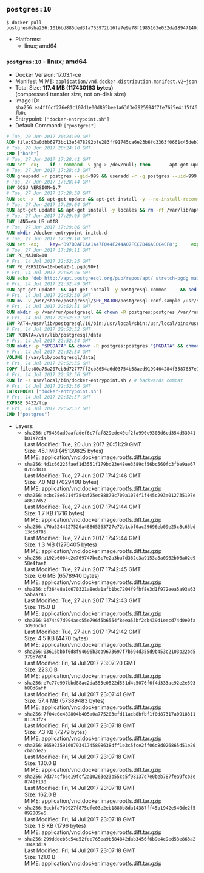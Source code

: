 ## `postgres:10`

```console
$ docker pull postgres@sha256:1016bd885ded31a763972b16fa7e9a78f1985163e032da18947140d33696a8f1
```

-	Platforms:
	-	linux; amd64

### `postgres:10` - linux; amd64

-	Docker Version: 17.03.1-ce
-	Manifest MIME: `application/vnd.docker.distribution.manifest.v2+json`
-	Total Size: **117.4 MB (117430163 bytes)**  
	(compressed transfer size, not on-disk size)
-	Image ID: `sha256:ea4ff6cf276e81c107d1e00d895bee1a6303e2925994f7fe7625e4c15f46fb0c`
-	Entrypoint: `["docker-entrypoint.sh"]`
-	Default Command: `["postgres"]`

```dockerfile
# Tue, 20 Jun 2017 20:24:09 GMT
ADD file:93a0dbb6973bc13e5478292bfe283ff91745ca6e23b6fd3363f0661c45deb1ec in / 
# Tue, 20 Jun 2017 20:24:10 GMT
CMD ["bash"]
# Tue, 27 Jun 2017 17:28:41 GMT
RUN set -ex; 	if ! command -v gpg > /dev/null; then 		apt-get update; 		apt-get install -y --no-install-recommends 			gnupg2 			dirmngr 		; 		rm -rf /var/lib/apt/lists/*; 	fi
# Tue, 27 Jun 2017 17:28:43 GMT
RUN groupadd -r postgres --gid=999 && useradd -r -g postgres --uid=999 postgres
# Tue, 27 Jun 2017 17:28:44 GMT
ENV GOSU_VERSION=1.7
# Tue, 27 Jun 2017 17:28:58 GMT
RUN set -x 	&& apt-get update && apt-get install -y --no-install-recommends ca-certificates wget && rm -rf /var/lib/apt/lists/* 	&& wget -O /usr/local/bin/gosu "https://github.com/tianon/gosu/releases/download/$GOSU_VERSION/gosu-$(dpkg --print-architecture)" 	&& wget -O /usr/local/bin/gosu.asc "https://github.com/tianon/gosu/releases/download/$GOSU_VERSION/gosu-$(dpkg --print-architecture).asc" 	&& export GNUPGHOME="$(mktemp -d)" 	&& gpg --keyserver ha.pool.sks-keyservers.net --recv-keys B42F6819007F00F88E364FD4036A9C25BF357DD4 	&& gpg --batch --verify /usr/local/bin/gosu.asc /usr/local/bin/gosu 	&& rm -rf "$GNUPGHOME" /usr/local/bin/gosu.asc 	&& chmod +x /usr/local/bin/gosu 	&& gosu nobody true 	&& apt-get purge -y --auto-remove ca-certificates wget
# Tue, 27 Jun 2017 17:29:04 GMT
RUN apt-get update && apt-get install -y locales && rm -rf /var/lib/apt/lists/* 	&& localedef -i en_US -c -f UTF-8 -A /usr/share/locale/locale.alias en_US.UTF-8
# Tue, 27 Jun 2017 17:29:05 GMT
ENV LANG=en_US.utf8
# Tue, 27 Jun 2017 17:29:06 GMT
RUN mkdir /docker-entrypoint-initdb.d
# Tue, 27 Jun 2017 17:29:10 GMT
RUN set -ex; 	key='B97B0AFCAA1A47F044F244A07FCC7D46ACCC4CF8'; 	export GNUPGHOME="$(mktemp -d)"; 	gpg --keyserver ha.pool.sks-keyservers.net --recv-keys "$key"; 	gpg --export "$key" > /etc/apt/trusted.gpg.d/postgres.gpg; 	rm -rf "$GNUPGHOME"; 	apt-key list
# Tue, 27 Jun 2017 17:29:11 GMT
ENV PG_MAJOR=10
# Fri, 14 Jul 2017 22:52:25 GMT
ENV PG_VERSION=10~beta2-1.pgdg90+1
# Fri, 14 Jul 2017 22:52:26 GMT
RUN echo 'deb http://apt.postgresql.org/pub/repos/apt/ stretch-pgdg main' $PG_MAJOR > /etc/apt/sources.list.d/pgdg.list
# Fri, 14 Jul 2017 22:52:49 GMT
RUN apt-get update 	&& apt-get install -y postgresql-common 	&& sed -ri 's/#(create_main_cluster) .*$/\1 = false/' /etc/postgresql-common/createcluster.conf 	&& apt-get install -y 		postgresql-$PG_MAJOR=$PG_VERSION 	&& rm -rf /var/lib/apt/lists/*
# Fri, 14 Jul 2017 22:52:50 GMT
RUN mv -v /usr/share/postgresql/$PG_MAJOR/postgresql.conf.sample /usr/share/postgresql/ 	&& ln -sv ../postgresql.conf.sample /usr/share/postgresql/$PG_MAJOR/ 	&& sed -ri "s!^#?(listen_addresses)\s*=\s*\S+.*!\1 = '*'!" /usr/share/postgresql/postgresql.conf.sample
# Fri, 14 Jul 2017 22:52:51 GMT
RUN mkdir -p /var/run/postgresql && chown -R postgres:postgres /var/run/postgresql && chmod 2777 /var/run/postgresql
# Fri, 14 Jul 2017 22:52:52 GMT
ENV PATH=/usr/lib/postgresql/10/bin:/usr/local/sbin:/usr/local/bin:/usr/sbin:/usr/bin:/sbin:/bin
# Fri, 14 Jul 2017 22:52:52 GMT
ENV PGDATA=/var/lib/postgresql/data
# Fri, 14 Jul 2017 22:52:54 GMT
RUN mkdir -p "$PGDATA" && chown -R postgres:postgres "$PGDATA" && chmod 777 "$PGDATA" # this 777 will be replaced by 700 at runtime (allows semi-arbitrary "--user" values)
# Fri, 14 Jul 2017 22:52:54 GMT
VOLUME [/var/lib/postgresql/data]
# Fri, 14 Jul 2017 22:52:55 GMT
COPY file:80a75a207cb3d72777ff2cb8654a6d03754b58aed9199464284f3587637e1403 in /usr/local/bin/ 
# Fri, 14 Jul 2017 22:52:56 GMT
RUN ln -s usr/local/bin/docker-entrypoint.sh / # backwards compat
# Fri, 14 Jul 2017 22:52:56 GMT
ENTRYPOINT ["docker-entrypoint.sh"]
# Fri, 14 Jul 2017 22:52:57 GMT
EXPOSE 5432/tcp
# Fri, 14 Jul 2017 22:52:57 GMT
CMD ["postgres"]
```

-	Layers:
	-	`sha256:c75480ad9aafadef6c7faf829ede40cf2fa990c9308d6cd354d53041b01a7cda`  
		Last Modified: Tue, 20 Jun 2017 20:51:29 GMT  
		Size: 45.1 MB (45139825 bytes)  
		MIME: application/vnd.docker.image.rootfs.diff.tar.gzip
	-	`sha256:4d1c66225faef1d3551f179bd23e48ee3389cf56bc560fc3fbe9ae670766d831`  
		Last Modified: Tue, 27 Jun 2017 17:42:46 GMT  
		Size: 7.0 MB (7029498 bytes)  
		MIME: application/vnd.docker.image.rootfs.diff.tar.gzip
	-	`sha256:ecbc78e5214f784af25ed88879c709a1074f1f445c293a012735197ea8697d52`  
		Last Modified: Tue, 27 Jun 2017 17:42:44 GMT  
		Size: 1.7 KB (1716 bytes)  
		MIME: application/vnd.docker.image.rootfs.diff.tar.gzip
	-	`sha256:c70a5244127526a48865363727e72b1cbf0ac29696eb09e25c8c65bd13c5d785`  
		Last Modified: Tue, 27 Jun 2017 17:42:44 GMT  
		Size: 1.3 MB (1276405 bytes)  
		MIME: application/vnd.docker.image.rootfs.diff.tar.gzip
	-	`sha256:a192b6004c2e769747bc8c7e2a3ba7d362c3a9153a8a0962b06a02d958e4faef`  
		Last Modified: Tue, 27 Jun 2017 17:42:45 GMT  
		Size: 6.6 MB (6578940 bytes)  
		MIME: application/vnd.docker.image.rootfs.diff.tar.gzip
	-	`sha256:cf364e8a1d670321a8eda1afb1bc7204f9fbf8e3d1f972eea5a93a635ab7a785`  
		Last Modified: Tue, 27 Jun 2017 17:42:43 GMT  
		Size: 115.0 B  
		MIME: application/vnd.docker.image.rootfs.diff.tar.gzip
	-	`sha256:9474497d994aec55e796f5b6554f8eea53bf2db439d1eecd74d0e0fa3d936cb3`  
		Last Modified: Tue, 27 Jun 2017 17:42:42 GMT  
		Size: 4.5 KB (4470 bytes)  
		MIME: application/vnd.docker.image.rootfs.diff.tar.gzip
	-	`sha256:03616bbbf6d8f94696b3cb9673697f7b594d355d9b453c2103b22bd5379b7d74`  
		Last Modified: Fri, 14 Jul 2017 23:07:20 GMT  
		Size: 223.0 B  
		MIME: application/vnd.docker.image.rootfs.diff.tar.gzip
	-	`sha256:e7c77e997bbd88ac2da555e0522d551d4c5076f6f4d333ac92e2e593b80d6aff`  
		Last Modified: Fri, 14 Jul 2017 23:07:41 GMT  
		Size: 57.4 MB (57389483 bytes)  
		MIME: application/vnd.docker.image.rootfs.diff.tar.gzip
	-	`sha256:7f04e0e482804b405a0a775203efd11acb8bfbf1f0d87317a0918311813a3f29`  
		Last Modified: Fri, 14 Jul 2017 23:07:18 GMT  
		Size: 7.3 KB (7279 bytes)  
		MIME: application/vnd.docker.image.rootfs.diff.tar.gzip
	-	`sha256:8659235916079341745898638dff1e3c5fce2ff06d8d026865d51e20cbacde25`  
		Last Modified: Fri, 14 Jul 2017 23:07:18 GMT  
		Size: 130.0 B  
		MIME: application/vnd.docker.image.rootfs.diff.tar.gzip
	-	`sha256:7d374cfb6e19fcf2a10263e23b55cc5f98137d7e0beb787fea9fcb3e8741f130`  
		Last Modified: Fri, 14 Jul 2017 23:07:18 GMT  
		Size: 162.0 B  
		MIME: application/vnd.docker.image.rootfs.diff.tar.gzip
	-	`sha256:6ccbfa7b9927f875efe03e2eb1880b8da14387ff45b1942e540de2f5892805e6`  
		Last Modified: Fri, 14 Jul 2017 23:07:18 GMT  
		Size: 1.8 KB (1796 bytes)  
		MIME: application/vnd.docker.image.rootfs.diff.tar.gzip
	-	`sha256:299dddeb6c54e52fee765ea9b584842dab3456f6b9e4c9ed53e863a2104e3d1a`  
		Last Modified: Fri, 14 Jul 2017 23:07:18 GMT  
		Size: 121.0 B  
		MIME: application/vnd.docker.image.rootfs.diff.tar.gzip
